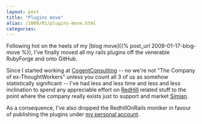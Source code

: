```yaml
---
layout: post
title: "Plugins move"
alias: /2009/01/plugins-move.html
categories:
---
```

Following hot on the heels of my [blog move]({% post_url 2009-01-17-blog-move %}), I've finally moved all my rails plugins off the venerable RubyForge and onto GitHub.

Since I started working at [CogentConsulting](http://www.cogent.co) -- no we're not "The Company of ex-ThoughtWorkers" unless you count all 3 of us as somehow statistically significant -- I've had less and less time and less and less inclination to spend any appreciable effort on [RedHill](http://www.redhillconsulting.com.au/) related stuff to the point where the company really exists just to support and market [Simian](/simian).

As a consequence, I've also dropped the RedhillOnRails moniker in favour of publishing the plugins under [my personal account](https://github.com/harukizaemon/redhillonrails).
